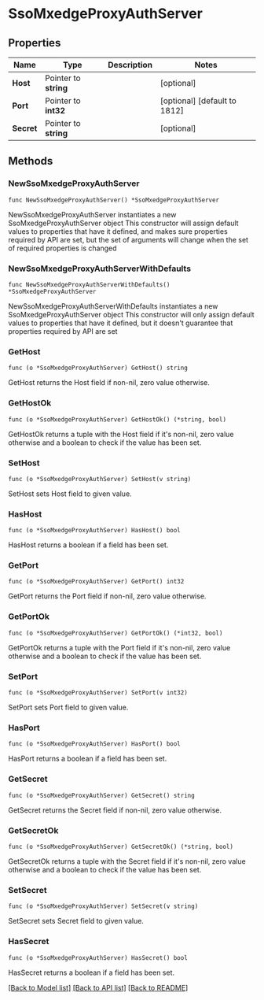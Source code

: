 # SsoMxedgeProxyAuthServer

## Properties

Name | Type | Description | Notes
------------ | ------------- | ------------- | -------------
**Host** | Pointer to **string** |  | [optional] 
**Port** | Pointer to **int32** |  | [optional] [default to 1812]
**Secret** | Pointer to **string** |  | [optional] 

## Methods

### NewSsoMxedgeProxyAuthServer

`func NewSsoMxedgeProxyAuthServer() *SsoMxedgeProxyAuthServer`

NewSsoMxedgeProxyAuthServer instantiates a new SsoMxedgeProxyAuthServer object
This constructor will assign default values to properties that have it defined,
and makes sure properties required by API are set, but the set of arguments
will change when the set of required properties is changed

### NewSsoMxedgeProxyAuthServerWithDefaults

`func NewSsoMxedgeProxyAuthServerWithDefaults() *SsoMxedgeProxyAuthServer`

NewSsoMxedgeProxyAuthServerWithDefaults instantiates a new SsoMxedgeProxyAuthServer object
This constructor will only assign default values to properties that have it defined,
but it doesn't guarantee that properties required by API are set

### GetHost

`func (o *SsoMxedgeProxyAuthServer) GetHost() string`

GetHost returns the Host field if non-nil, zero value otherwise.

### GetHostOk

`func (o *SsoMxedgeProxyAuthServer) GetHostOk() (*string, bool)`

GetHostOk returns a tuple with the Host field if it's non-nil, zero value otherwise
and a boolean to check if the value has been set.

### SetHost

`func (o *SsoMxedgeProxyAuthServer) SetHost(v string)`

SetHost sets Host field to given value.

### HasHost

`func (o *SsoMxedgeProxyAuthServer) HasHost() bool`

HasHost returns a boolean if a field has been set.

### GetPort

`func (o *SsoMxedgeProxyAuthServer) GetPort() int32`

GetPort returns the Port field if non-nil, zero value otherwise.

### GetPortOk

`func (o *SsoMxedgeProxyAuthServer) GetPortOk() (*int32, bool)`

GetPortOk returns a tuple with the Port field if it's non-nil, zero value otherwise
and a boolean to check if the value has been set.

### SetPort

`func (o *SsoMxedgeProxyAuthServer) SetPort(v int32)`

SetPort sets Port field to given value.

### HasPort

`func (o *SsoMxedgeProxyAuthServer) HasPort() bool`

HasPort returns a boolean if a field has been set.

### GetSecret

`func (o *SsoMxedgeProxyAuthServer) GetSecret() string`

GetSecret returns the Secret field if non-nil, zero value otherwise.

### GetSecretOk

`func (o *SsoMxedgeProxyAuthServer) GetSecretOk() (*string, bool)`

GetSecretOk returns a tuple with the Secret field if it's non-nil, zero value otherwise
and a boolean to check if the value has been set.

### SetSecret

`func (o *SsoMxedgeProxyAuthServer) SetSecret(v string)`

SetSecret sets Secret field to given value.

### HasSecret

`func (o *SsoMxedgeProxyAuthServer) HasSecret() bool`

HasSecret returns a boolean if a field has been set.


[[Back to Model list]](../README.md#documentation-for-models) [[Back to API list]](../README.md#documentation-for-api-endpoints) [[Back to README]](../README.md)


